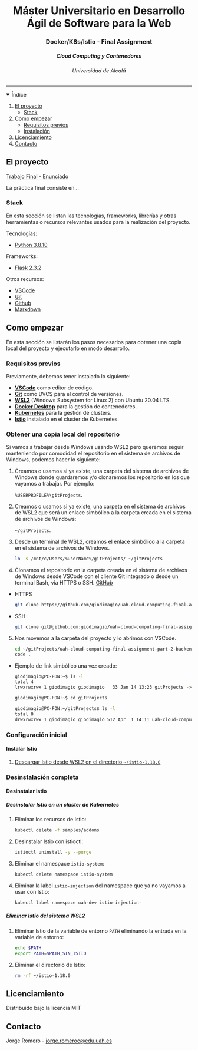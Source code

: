 
<h1 align="center">Máster Universitario en Desarrollo Ágil de Software para la Web</h1>
<h3 align="center">Docker/K8s/Istio - Final Assignment</h3>
<h5 align="center">Cloud Computing y Contenedores</h5>
<h6 align="center">Universidad de Alcalá</h6>
<hr>

<!-- ÍNDICE -->

<details open="open">
  <summary>Índice</summary>
  <ol>
    <li>
      <a href="#el-proyecto">El proyecto</a>
      <ul>
        <li><a href="#stack">Stack</a></li>
      </ul>
    </li>
    <li>
      <a href="#como-empezar">Como empezar</a>
      <ul>
        <li><a href="#requisitos-previos">Requisitos previos</a></li>
        <li><a href="#instalación">Instalación</a></li>
      </ul>
    </li>
    <li><a href="#licenciamiento">Licenciamiento</a></li>
    <li><a href="#contacto">Contacto</a></li>
  </ol>
</details>

<!-- EL PROYECTO -->

## El proyecto

[Trabajo Final - Enunciado](./documentacion/final-assignment.pdf)

La práctica final consiste en...

### Stack

En esta sección se listan las tecnologías, frameworks, librerías y otras herramientas o recursos relevantes usados para la realización del proyecto.

Tecnologías:

* [Python 3.8.10](https://www.python.org/downloads/release/python-3810/)

Frameworks:

* [Flask 2.3.2](https://flask.palletsprojects.com/en/2.3.x/)

Otros recursos:

* [VSCode](https://code.visualstudio.com/)
* [Git](http://git-scm.com/)
* [Github](https://github.com/)
* [Markdown](https://www.markdownguide.org/)

<!-- COMO EMPEZAR -->

## Como empezar

En esta sección se listarán los pasos necesarios para obtener una copia local del proyecto y ejecutarlo en modo desarrollo.

### Requisitos previos

Previamente, debemos tener instalado lo siguiente:

* [**VSCode**](https://code.visualstudio.com/) como editor de código.
* [**Git**](http://git-scm.com/) como DVCS para el control de versiones.
* [**WSL2**](https://docs.microsoft.com/en-us/windows/wsl/install-win10) (Windows Subsystem for Linux 2) con Ubuntu 20.04 LTS.
* [**Docker Desktop**](https://www.docker.com/products/docker-desktop) para la gestión de contenedores.
* [**Kubernetes**](https://docs.docker.com/desktop/kubernetes//) para la gestión de clusters.
* [**Istio**](https://istio.io/latest/docs/setup/getting-started/) instalado en el cluster de Kubernetes.

### Obtener una copia local del repositorio

Si vamos a trabajar desde Windows usando WSL2 pero queremos seguir manteniendo por comodidad el repositorio en el sistema de archivos de Windows, podemos hacer lo siguiente:

1. Creamos o usamos si ya existe, una carpeta del sistema de archivos de Windows donde guardaremos y/o clonaremos los repositorio en los que vayamos a trabajar. Por ejemplo:

    `%USERPROFILE%\gitProjects`.

2. Creamos o usamos si ya existe, una carpeta en el sistema de archivos de WSL2 que será un enlace simbólico a la carpeta creada en el sistema de archivos de Windows:

    `~/gitProjects`.

3. Desde un terminal de WSL2, creamos el enlace simbólico a la carpeta en el sistema de archivos de Windows.

    ```sh
    ln -s /mnt/c/Users/%UserName%/gitProjects/ ~/gitProjects
    ```

4. Clonamos el repositorio en la carpeta creada en el sistema de archivos de Windows desde VSCode con el cliente Git integrado o desde un terminal Bash, vía HTTPS o SSH. [GitHub](https://github.com/giodimagio/uah-cloud-computing-final-assignment-part-2-backend)

- HTTPS
  ```sh
  git clone https://github.com/giodimagio/uah-cloud-computing-final-assignment-part-2-backend.git
  ```
- SSH
  ```sh
  git clone git@github.com:giodimagio/uah-cloud-computing-final-assignment-part-2-backend.git
  ```

5. Nos movemos a la carpeta del proyecto y lo abrimos con VSCode.

    ```sh
    cd ~/gitProjects/uah-cloud-computing-final-assignment-part-2-backend
    code .
    ```

- Ejemplo de link simbólico una vez creado:

  ```sh
  giodimagio@PC-FON:~$ ls -l
  total 4
  lrwxrwxrwx 1 giodimagio giodimagio   33 Jan 14 13:23 gitProjects -> /mnt/c/Users/JROMERO/gitProjects/

  giodimagio@PC-FON:~$ cd gitProjects

  giodimagio@PC-FON:~/gitProjects$ ls -l
  total 0
  drwxrwxrwx 1 giodimagio giodimagio 512 Apr  1 14:11 uah-cloud-computing-final-assignment-part-2-backend
  ``` 

### Configuración inicial

#### Instalar Istio

1. [Descargar Istio desde WSL2 en el directorio `~/istio-1.18.0`](https://istio.io/latest/docs/setup/getting-started/)

### Desinstalación completa

#### Desinstalar Istio

##### **Desinstalar Istio en un cluster de Kubernetes**

1. Eliminar los recursos de Istio:

    ```sh
    kubectl delete -f samples/addons
    ```

2. Desinstalar Istio con istioctl:

    ```sh
    istioctl uninstall -y --purge
    ```

3. Eliminar el namespace `istio-system`:

    ```sh
    kubectl delete namespace istio-system
    ```

4. Eliminar la label `istio-injection` del namespace que ya no vayamos a usar con Istio:

    ```sh
    kubectl label namespace uah-dev istio-injection-
    ```

##### **Eliminar Istio del sistema WSL2**

1. Eliminar Istio de la variable de entorno `PATH` eliminando la entrada en la variable de entorno:

    ```sh
    echo $PATH
    export PATH=$PATH_SIN_ISTIO
    ```

2. Eliminar el directorio de Istio:

    ```sh
    rm -rf ~/istio-1.18.0
    ```





<!-- LICENCIAMIENTO -->

## Licenciamiento

Distribuido bajo la licencia MIT

<!-- CONTACTO -->

## Contacto

Jorge Romero - [jorge.romeroc@edu.uah.es](mailto:jorge.romeroc@edu.uah.es)